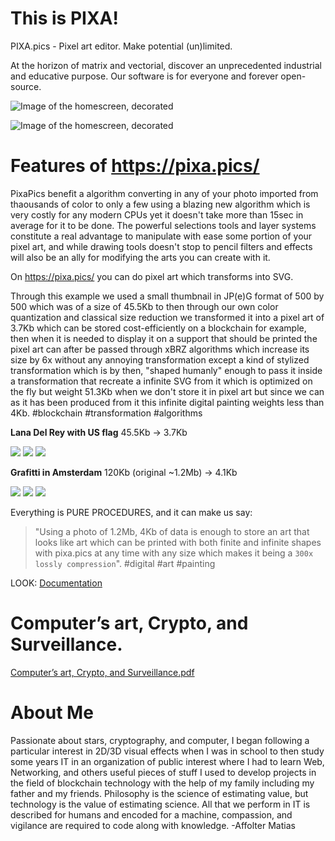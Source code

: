 # This is PIXA!

PIXA.pics - Pixel art editor.
Make potential (un)limited.

At the horizon of matrix and vectorial, discover an unprecedented industrial and educative purpose. Our software is for everyone and forever open-source.

![Image of the homescreen, decorated](https://raw.githubusercontent.com/pixa-pics/pixa-pics.github.io/main/src/images/og-image-logo.jpg)

![Image of the homescreen, decorated](https://raw.githubusercontent.com/pixa-pics/pixa-pics.github.io/main/src/images/og-image-logo-2.jpg)

# Features of https://pixa.pics/ 

PixaPics benefit a algorithm converting in any of your photo imported from thaousands of color to only a few using a blazing new algorithm which is very costly for any modern CPUs yet it doesn't take more than 15sec in average for it to be done. The powerful selections tools and layer systems constitute a real advantage to manipulate with ease some portion of your pixel art, and while drawing tools doesn't stop to pencil filters and effects will also be an ally for modifying the arts you can create with it.

On https://pixa.pics/ you can do pixel art which transforms into SVG.

Through this example we used a small thumbnail in JP(e)G format of 500 by 500 which was of a size of 45.5Kb to then through our own color quantization and classical size reduction we transformed it into a pixel art of 3.7Kb which can be stored cost-efficiently on a blockchain for example, then when it is needed to display it on a support that should be printed the pixel art can after be passed through xBRZ algorithms which increase its size by 6x without any annoying transformation except a kind of stylized transformation which is by then, "shaped humanly" enough to pass it inside a transformation that recreate a infinite SVG from it which is optimized on the fly but weight 51.3Kb when we don't store it in pixel art but since we can as it has been produced from it this infinite digital painting weights less than 4Kb. #blockchain #transformation #algorithms

**Lana Del Rey with US flag** 45.5Kb -> 3.7Kb

![](https://steemitimages.com/325x325/https://github.com/pixa-pics/pixa-pics.github.io/blob/main/doc/test/LDR%20JPG.jpg?raw=true)
![](https://steemitimages.com/325x325/https://github.com/pixa-pics/pixa-pics.github.io/blob/main/doc/test/LDR%20PNG.png?raw=true)
![](https://steemitimages.com/325x325/https://github.com/pixa-pics/pixa-pics.github.io/blob/main/doc/test/LDR%20SVG.png?raw=true)

**Grafitti in Amsterdam** 120Kb (original ~1.2Mb) -> 4.1Kb

![](https://steemitimages.com/0x0/https://github.com/pixa-pics/pixa-pics.github.io/blob/main/doc/test/IMG-2020%20O.jpg?raw=true)
![](https://steemitimages.com/0x0/https://github.com/pixa-pics/pixa-pics.github.io/blob/main/doc/test/IMG-2020%20PA.png?raw=true)
![](https://steemitimages.com/0x0/https://github.com/pixa-pics/pixa-pics.github.io/blob/main/doc/test/IMG-2020%20SVG.png?raw=true)

Everything is PURE PROCEDURES, and it can make us say:

> "Using a photo of 1.2Mb, 4Kb of data is enough to store an art that looks like art which can be printed with both finite and infinite shapes with pixa.pics at any time with any size which makes it being a `300x lossly compression`". #digital #art #painting

LOOK: [Documentation](https://github.com/pixa-pics/pixa-pics.github.io/tree/main/doc)

# Computer’s art, Crypto, and Surveillance.

[Computer’s art, Crypto, and Surveillance.pdf](https://github.com/pixa-pics/pixa-pics.github.io/raw/main/src/files/Computer%E2%80%99s%20art%2C%20Crypto%2C%20and%20Surveillance.pdf)

# About Me

Passionate about stars, cryptography, and computer, I began following a particular interest in 2D/3D visual effects when I was in school to then study some years IT in an organization of public interest where I had to learn Web, Networking, and others useful pieces of stuff I used to develop projects in the field of blockchain technology with the help of my family including my father and my friends.
Philosophy is the science of estimating value, but technology is the value of estimating science. All that we perform in IT is described for humans and encoded for a machine, compassion, and vigilance are required to code along with knowledge.
-Affolter Matias

